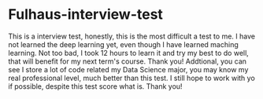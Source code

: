 # Fulhaus-interview-test

This is a interview test, honestly, this is the most difficult a test to me. I have not learned the deep learning yet, 
even though I have learned maching learning. Not too bad, I took 12 hours to learn it and try my best to do well, 
that will benefit for my  next term's course. Thank you! 
Addtional, you can see I store a lot of code related my Data Science major, you may know my real professional level, much better than this test.
I still hope to work with yo if possible, despite this test score what is.  Thank you! 
